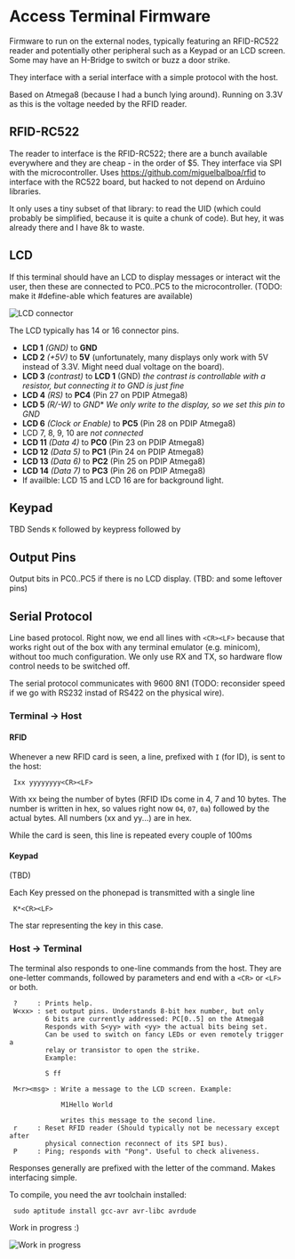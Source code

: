 Access Terminal Firmware
========================

Firmware to run on the external nodes, typically featuring an RFID-RC522 reader
and potentially other peripheral such as a Keypad or an LCD screen. Some
may have an H-Bridge to switch or buzz a door strike.

They interface with a serial interface with a simple protocol with the host.

Based on Atmega8 (because I had a bunch lying around). Running on 3.3V as
this is the voltage needed by the RFID reader.

RFID-RC522
----------
The reader to interface is the RFID-RC522; there are a bunch available everywhere
and they are cheap - in the order of $5. They interface via SPI with the
microcontroller. Uses https://github.com/miguelbalboa/rfid to interface with
the RC522 board, but hacked to not depend on Arduino libraries.

It only uses a tiny subset of that library: to read the UID (which could
probably be simplified, because it is quite a chunk of code). But hey, it was
already there and I have 8k to waste.

LCD
---
If this terminal should have an LCD to display messages or interact wit the
user, then these are connected to PC0..PC5 to the microcontroller.
(TODO: make it #define-able which features are available)

![LCD connector][lcd]

The LCD typically has 14 or 16 connector pins.
   - **LCD 1** _(GND)_ to **GND**
   - **LCD 2** _(+5V)_ to **5V** (unfortunately, many displays only work with
      5V instead of 3.3V. Might need dual voltage on the board).
   - **LCD 3** _(contrast)_ to **LCD 1** (GND)
       _the contrast is controllable with a resistor, but connecting it to GND
       is just fine_
   - **LCD 4** _(RS)_ to **PC4** (Pin 27 on PDIP Atmega8)
   - **LCD 5** _(R/-W)_ to *GND** _We only write to the display,
      so we set this pin to GND_
   - **LCD 6** _(Clock or Enable)_ to **PC5** (Pin 28 on PDIP Atmega8)
   - LCD 7, 8, 9, 10 are _not connected_
   - **LCD 11** _(Data 4)_ to **PC0** (Pin 23 on PDIP Atmega8)
   - **LCD 12** _(Data 5)_ to **PC1** (Pin 24 on PDIP Atmega8)
   - **LCD 13** _(Data 6)_ to **PC2** (Pin 25 on PDIP Atmega8)
   - **LCD 14** _(Data 7)_ to **PC3** (Pin 26 on PDIP Atmega8)
   - If availble: LCD 15 and LCD 16 are for background light.

Keypad
------
TBD
Sends `K` followed by keypress followed by <CR><LF>

Output Pins
-----------
Output bits in PC0..PC5 if there is no LCD display. (TBD: and some leftover pins)

Serial Protocol
---------------
Line based protocol. Right now, we end all lines with `<CR><LF>` because that
works right out of the box with any terminal emulator (e.g. minicom), without
too much configuration. We only use RX and TX, so hardware flow control needs
to be switched off.

The serial protocol communicates with 9600 8N1 (TODO: reconsider speed if we go
with RS232 instad of RS422 on the physical wire).

### Terminal -> Host

#### RFID

Whenever a new RFID card is seen,
a line, prefixed with `I` (for ID), is sent to the host:

     Ixx yyyyyyyy<CR><LF>

With xx being the number of bytes (RFID IDs come in 4, 7 and 10 bytes. The
number is written in hex, so values right now `04`, `07`, `0a`) followed
by the actual bytes. All numbers (xx and yy...) are in hex.

While the card is seen, this line is repeated every couple of 100ms

#### Keypad
(TBD)

Each Key pressed on the phonepad is transmitted with a single line

     K*<CR><LF>

The star representing the key in this case.

### Host -> Terminal

The terminal also responds to one-line commands from the host.
They are one-letter commands, followed by parameters and end
with a `<CR>` or `<LF>` or both.

     ?     : Prints help.
     W<xx> : set output pins. Understands 8-bit hex number, but only
             6 bits are currently addressed: PC[0..5] on the Atmega8
             Responds with S<yy> with <yy> the actual bits being set.
             Can be used to switch on fancy LEDs or even remotely trigger a
             relay or transistor to open the strike.
             Example:

             S ff

     M<r><msg> : Write a message to the LCD screen. Example:

                 M1Hello World

                 writes this message to the second line.
     r     : Reset RFID reader (Should typically not be necessary except after
             physical connection reconnect of its SPI bus).
     P     : Ping; responds with "Pong". Useful to check aliveness.

Responses generally are prefixed with the letter of the command. Makes
interfacing simple.

To compile, you need the avr toolchain installed:

     sudo aptitude install gcc-avr avr-libc avrdude

Work in progress :)

![Work in progress][work]

[work]: https://github.com/hzeller/rfid-access-control/raw/master/img/work-in-progress.jpg
[lcd]: https://github.com/hzeller/rfid-access-control/raw/master/img/lcd-connector.jpg
